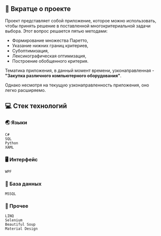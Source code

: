 ## :bookmark_tabs: Вкратце о проекте
Проект представляет собой приложение, которое можно использовать, чтобы принять решение в поставленной многокритериальной задачи выбора. Этот вопрос решается пятью методами:
- Формирование множества Паретто, 
- Указание нижних границ критериев, 
- Субоптимизация, 
- Лексикографическая оптимизация, 
-  Построение обобщенного критерия. 

Тематика приложения, в данный момент времени, узконаправленная - **"Закупка различного компьютерного оборудования"**.

Однако несмотря на текущую узконаправленность приложения, оно легко расширяемо.
## :computer: Стек технологий
### :earth_asia: Языки
```
C#
SQL
Python
XAML
```
### :desktop_computer: Интерфейс
```
WPF
```
### :floppy_disk: База данных
```
MSSQL
```
### :scroll: Прочее
```
LINQ
Selenium
Beautiful Soup
Material Design
```
